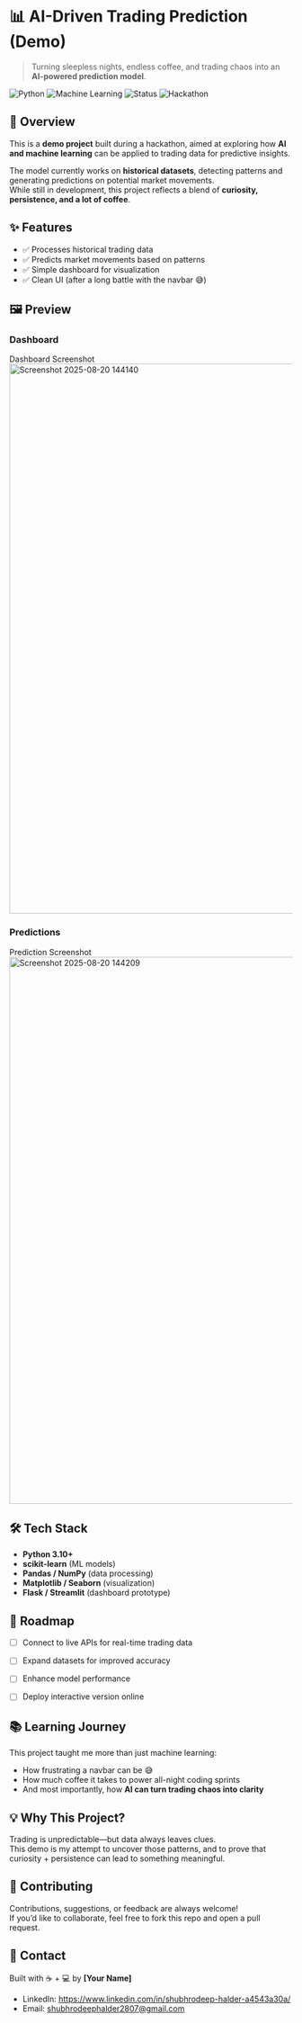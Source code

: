 # 📊 AI-Driven Trading Prediction (Demo)

> Turning sleepless nights, endless coffee, and trading chaos into an **AI-powered prediction model**.

![Python](https://img.shields.io/badge/Python-3.10-blue?logo=python)
![Machine Learning](https://img.shields.io/badge/Machine%20Learning-Sklearn-orange?logo=scikit-learn)
![Status](https://img.shields.io/badge/Status-Demo-yellow)
![Hackathon](https://img.shields.io/badge/Built%20For-Hackathon-red)


## 🚀 Overview  
This is a **demo project** built during a hackathon, aimed at exploring how **AI and machine learning** can be applied to trading data for predictive insights.  

The model currently works on **historical datasets**, detecting patterns and generating predictions on potential market movements.  
While still in development, this project reflects a blend of **curiosity, persistence, and a lot of coffee**.  


## ✨ Features  

- ✅ Processes historical trading data  
- ✅ Predicts market movements based on patterns  
- ✅ Simple dashboard for visualization  
- ✅ Clean UI (after a long battle with the navbar 😅)  


## 🖼️ Preview  

### Dashboard  
Dashboard Screenshot <img width="1919" height="978" alt="Screenshot 2025-08-20 144140" src="https://github.com/user-attachments/assets/fe85d53c-1139-4ed7-a90b-1ec6b383c4bd" />
 

### Predictions  
Prediction Screenshot <img width="1919" height="973" alt="Screenshot 2025-08-20 144209" src="https://github.com/user-attachments/assets/50b5e01f-70e4-4089-802f-5b5bae60d318" />
 

## 🛠️ Tech Stack  

- **Python 3.10+**  
- **scikit-learn** (ML models)  
- **Pandas / NumPy** (data processing)  
- **Matplotlib / Seaborn** (visualization)  
- **Flask / Streamlit** (dashboard prototype)  


## 🔮 Roadmap  

- [ ] Connect to live APIs for real-time trading data  
- [ ] Expand datasets for improved accuracy  
- [ ] Enhance model performance  
- [ ] Deploy interactive version online  


## 📚 Learning Journey  

This project taught me more than just machine learning:  
- How frustrating a navbar can be 😅  
- How much coffee it takes to power all-night coding sprints  
- And most importantly, how **AI can turn trading chaos into clarity**  


## 💡 Why This Project?  

Trading is unpredictable—but data always leaves clues.  
This demo is my attempt to uncover those patterns, and to prove that curiosity + persistence can lead to something meaningful.  


## 🤝 Contributing  

Contributions, suggestions, or feedback are always welcome!  
If you’d like to collaborate, feel free to fork this repo and open a pull request.  


## 📩 Contact  

Built with ☕ + 💻 by **[Your Name]**  
- LinkedIn: https://www.linkedin.com/in/shubhrodeep-halder-a4543a30a/   
- Email: shubhrodeephalder2807@gmail.com 
